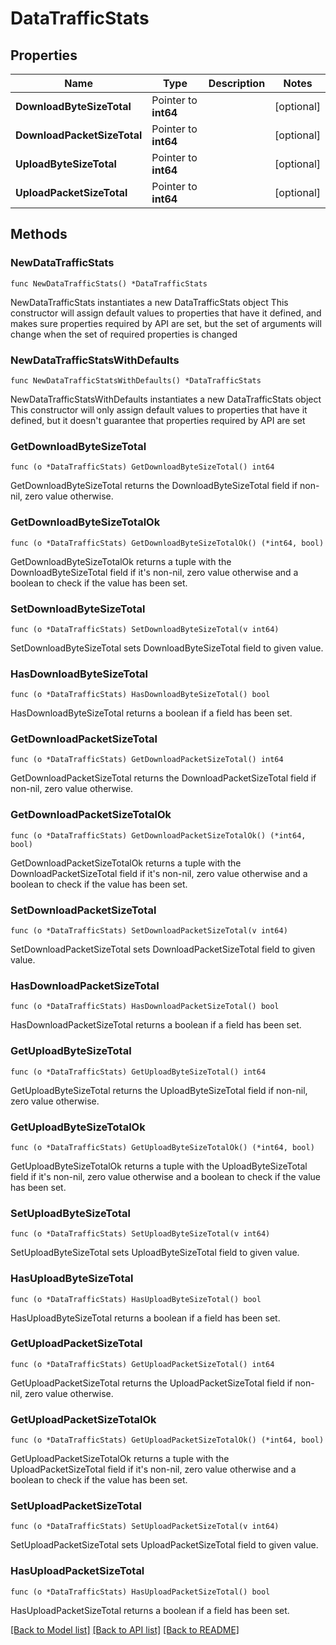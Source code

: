 # DataTrafficStats

## Properties

Name | Type | Description | Notes
------------ | ------------- | ------------- | -------------
**DownloadByteSizeTotal** | Pointer to **int64** |  | [optional] 
**DownloadPacketSizeTotal** | Pointer to **int64** |  | [optional] 
**UploadByteSizeTotal** | Pointer to **int64** |  | [optional] 
**UploadPacketSizeTotal** | Pointer to **int64** |  | [optional] 

## Methods

### NewDataTrafficStats

`func NewDataTrafficStats() *DataTrafficStats`

NewDataTrafficStats instantiates a new DataTrafficStats object
This constructor will assign default values to properties that have it defined,
and makes sure properties required by API are set, but the set of arguments
will change when the set of required properties is changed

### NewDataTrafficStatsWithDefaults

`func NewDataTrafficStatsWithDefaults() *DataTrafficStats`

NewDataTrafficStatsWithDefaults instantiates a new DataTrafficStats object
This constructor will only assign default values to properties that have it defined,
but it doesn't guarantee that properties required by API are set

### GetDownloadByteSizeTotal

`func (o *DataTrafficStats) GetDownloadByteSizeTotal() int64`

GetDownloadByteSizeTotal returns the DownloadByteSizeTotal field if non-nil, zero value otherwise.

### GetDownloadByteSizeTotalOk

`func (o *DataTrafficStats) GetDownloadByteSizeTotalOk() (*int64, bool)`

GetDownloadByteSizeTotalOk returns a tuple with the DownloadByteSizeTotal field if it's non-nil, zero value otherwise
and a boolean to check if the value has been set.

### SetDownloadByteSizeTotal

`func (o *DataTrafficStats) SetDownloadByteSizeTotal(v int64)`

SetDownloadByteSizeTotal sets DownloadByteSizeTotal field to given value.

### HasDownloadByteSizeTotal

`func (o *DataTrafficStats) HasDownloadByteSizeTotal() bool`

HasDownloadByteSizeTotal returns a boolean if a field has been set.

### GetDownloadPacketSizeTotal

`func (o *DataTrafficStats) GetDownloadPacketSizeTotal() int64`

GetDownloadPacketSizeTotal returns the DownloadPacketSizeTotal field if non-nil, zero value otherwise.

### GetDownloadPacketSizeTotalOk

`func (o *DataTrafficStats) GetDownloadPacketSizeTotalOk() (*int64, bool)`

GetDownloadPacketSizeTotalOk returns a tuple with the DownloadPacketSizeTotal field if it's non-nil, zero value otherwise
and a boolean to check if the value has been set.

### SetDownloadPacketSizeTotal

`func (o *DataTrafficStats) SetDownloadPacketSizeTotal(v int64)`

SetDownloadPacketSizeTotal sets DownloadPacketSizeTotal field to given value.

### HasDownloadPacketSizeTotal

`func (o *DataTrafficStats) HasDownloadPacketSizeTotal() bool`

HasDownloadPacketSizeTotal returns a boolean if a field has been set.

### GetUploadByteSizeTotal

`func (o *DataTrafficStats) GetUploadByteSizeTotal() int64`

GetUploadByteSizeTotal returns the UploadByteSizeTotal field if non-nil, zero value otherwise.

### GetUploadByteSizeTotalOk

`func (o *DataTrafficStats) GetUploadByteSizeTotalOk() (*int64, bool)`

GetUploadByteSizeTotalOk returns a tuple with the UploadByteSizeTotal field if it's non-nil, zero value otherwise
and a boolean to check if the value has been set.

### SetUploadByteSizeTotal

`func (o *DataTrafficStats) SetUploadByteSizeTotal(v int64)`

SetUploadByteSizeTotal sets UploadByteSizeTotal field to given value.

### HasUploadByteSizeTotal

`func (o *DataTrafficStats) HasUploadByteSizeTotal() bool`

HasUploadByteSizeTotal returns a boolean if a field has been set.

### GetUploadPacketSizeTotal

`func (o *DataTrafficStats) GetUploadPacketSizeTotal() int64`

GetUploadPacketSizeTotal returns the UploadPacketSizeTotal field if non-nil, zero value otherwise.

### GetUploadPacketSizeTotalOk

`func (o *DataTrafficStats) GetUploadPacketSizeTotalOk() (*int64, bool)`

GetUploadPacketSizeTotalOk returns a tuple with the UploadPacketSizeTotal field if it's non-nil, zero value otherwise
and a boolean to check if the value has been set.

### SetUploadPacketSizeTotal

`func (o *DataTrafficStats) SetUploadPacketSizeTotal(v int64)`

SetUploadPacketSizeTotal sets UploadPacketSizeTotal field to given value.

### HasUploadPacketSizeTotal

`func (o *DataTrafficStats) HasUploadPacketSizeTotal() bool`

HasUploadPacketSizeTotal returns a boolean if a field has been set.


[[Back to Model list]](../README.md#documentation-for-models) [[Back to API list]](../README.md#documentation-for-api-endpoints) [[Back to README]](../README.md)


